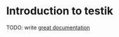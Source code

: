 # Introduction to testik

TODO: write [great documentation](http://jacobian.org/writing/what-to-write/)
